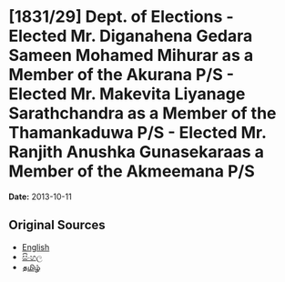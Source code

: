 # [1831/29] Dept. of Elections - Elected Mr. Diganahena Gedara Sameen Mohamed Mihurar as a Member of the Akurana P/S - Elected Mr. Makevita Liyanage Sarathchandra as a Member of the Thamankaduwa P/S - Elected Mr. Ranjith Anushka Gunasekaraas a Member of the Akmeemana P/S

**Date:** 2013-10-11

## Original Sources

- [English](https://documents.gov.lk/view/extra-gazettes/2013/10/1831-29_E.pdf)
- [සිංහල](https://documents.gov.lk/view/extra-gazettes/2013/10/1831-29_S.pdf)
- [தமிழ்](https://documents.gov.lk/view/extra-gazettes/2013/10/1831-29_T.pdf)
